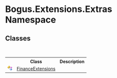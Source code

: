 # Bogus.Extensions.Extras Namespace

## Classes
&nbsp;<table><tr><th></th><th>Class</th><th>Description</th></tr><tr><td>![Public class](media/pubclass.gif "Public class")</td><td><a href="T_Bogus_Extensions_Extras_FinanceExtensions">FinanceExtensions</a></td><td /></tr></table>&nbsp;
